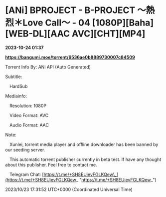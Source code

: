 # [ANi] BPROJECT - B-PROJECT 〜熱烈＊Love Call〜 - 04 [1080P][Baha][WEB-DL][AAC AVC][CHT][MP4]

**2023-10-24 01:37**

**https://bangumi.moe/torrent/6536ae0b8889730007c84509**

Torrent Info By: ANi API (Auto Generated)

Subtitle:

 HardSub

Mediainfo:

 Resolution: 1080P

 Video Format: AVC

 Audio Format: AAC

  

Note:

 Xunlei, torrent media player and offline downloader has been banned by our seeding server.

 This automatic torrent publisher currently in beta test. If have any thought about this publisher. Feel free to contact me.

 Telegram Chat: [https://t.me/+SH8EUievFGLKQew\_](https://t.me/+SH8EUievFGLKQew_ "https://t.me/+SH8EUievFGLKQew_")

2023/10/23 17:31:52 UTC+0000 (Coordinated Universal Time)